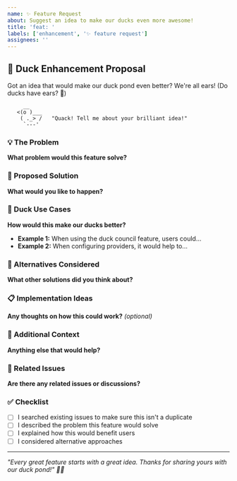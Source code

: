 ```yaml
---
name: ✨ Feature Request
about: Suggest an idea to make our ducks even more awesome!
title: 'feat: '
labels: ['enhancement', '✨ feature request']
assignees: ''
---
```


## 🦆 Duck Enhancement Proposal

Got an idea that would make our duck pond even better? We're all ears! (Do ducks have ears? 🤔)

```
     __
   <(o )___
    ( ._> /   "Quack! Tell me about your brilliant idea!"
     `---'
```

### 💡 The Problem
**What problem would this feature solve?**
<!-- A clear and concise description of what the problem is. Ex. I'm always frustrated when [...] -->

### 🚀 Proposed Solution
**What would you like to happen?**
<!-- A clear and concise description of what you want to happen -->

### 🦆 Duck Use Cases
**How would this make our ducks better?**
<!-- Describe specific scenarios where this feature would be useful -->
- **Example 1:** When using the duck council feature, users could...
- **Example 2:** When configuring providers, it would help to...

### 🎯 Alternatives Considered
**What other solutions did you think about?**
<!-- A clear and concise description of any alternative solutions or features you've considered -->

### 📋 Implementation Ideas
**Any thoughts on how this could work?** *(optional)*
<!-- If you have ideas about implementation, share them! No pressure though. -->

### 🌟 Additional Context
**Anything else that would help?**
<!-- Add any other context, screenshots, mockups, or examples about the feature request here -->

### 🔗 Related Issues
**Are there any related issues or discussions?**
<!-- Link to any related issues or discussions -->

### ✅ Checklist
- [ ] I searched existing issues to make sure this isn't a duplicate
- [ ] I described the problem this feature would solve
- [ ] I explained how this would benefit users
- [ ] I considered alternative approaches

---

*"Every great feature starts with a great idea. Thanks for sharing yours with our duck pond!" 🦆✨*